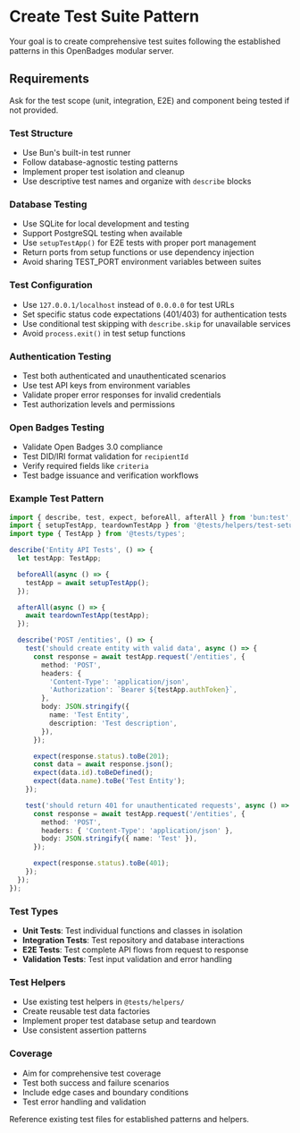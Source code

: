 # Create Test Suite Pattern

Your goal is to create comprehensive test suites following the established patterns in this OpenBadges modular server.

## Requirements

Ask for the test scope (unit, integration, E2E) and component being tested if not provided.

### Test Structure
- Use Bun's built-in test runner
- Follow database-agnostic testing patterns
- Implement proper test isolation and cleanup
- Use descriptive test names and organize with `describe` blocks

### Database Testing
- Use SQLite for local development and testing
- Support PostgreSQL testing when available
- Use `setupTestApp()` for E2E tests with proper port management
- Return ports from setup functions or use dependency injection
- Avoid sharing TEST_PORT environment variables between suites

### Test Configuration
- Use `127.0.0.1/localhost` instead of `0.0.0.0` for test URLs
- Set specific status code expectations (401/403) for authentication tests
- Use conditional test skipping with `describe.skip` for unavailable services
- Avoid `process.exit()` in test setup functions

### Authentication Testing
- Test both authenticated and unauthenticated scenarios
- Use test API keys from environment variables
- Validate proper error responses for invalid credentials
- Test authorization levels and permissions

### Open Badges Testing
- Validate Open Badges 3.0 compliance
- Test DID/IRI format validation for `recipientId`
- Verify required fields like `criteria`
- Test badge issuance and verification workflows

### Example Test Pattern
```typescript
import { describe, test, expect, beforeAll, afterAll } from 'bun:test';
import { setupTestApp, teardownTestApp } from '@tests/helpers/test-setup';
import type { TestApp } from '@tests/types';

describe('Entity API Tests', () => {
  let testApp: TestApp;

  beforeAll(async () => {
    testApp = await setupTestApp();
  });

  afterAll(async () => {
    await teardownTestApp(testApp);
  });

  describe('POST /entities', () => {
    test('should create entity with valid data', async () => {
      const response = await testApp.request('/entities', {
        method: 'POST',
        headers: {
          'Content-Type': 'application/json',
          'Authorization': `Bearer ${testApp.authToken}`,
        },
        body: JSON.stringify({
          name: 'Test Entity',
          description: 'Test description',
        }),
      });

      expect(response.status).toBe(201);
      const data = await response.json();
      expect(data.id).toBeDefined();
      expect(data.name).toBe('Test Entity');
    });

    test('should return 401 for unauthenticated requests', async () => {
      const response = await testApp.request('/entities', {
        method: 'POST',
        headers: { 'Content-Type': 'application/json' },
        body: JSON.stringify({ name: 'Test' }),
      });

      expect(response.status).toBe(401);
    });
  });
});
```

### Test Types
- **Unit Tests**: Test individual functions and classes in isolation
- **Integration Tests**: Test repository and database interactions
- **E2E Tests**: Test complete API flows from request to response
- **Validation Tests**: Test input validation and error handling

### Test Helpers
- Use existing test helpers in `@tests/helpers/`
- Create reusable test data factories
- Implement proper test database setup and teardown
- Use consistent assertion patterns

### Coverage
- Aim for comprehensive test coverage
- Test both success and failure scenarios
- Include edge cases and boundary conditions
- Test error handling and validation

Reference existing test files for established patterns and helpers.
